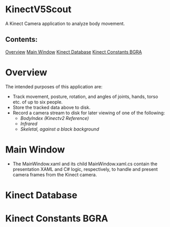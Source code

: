 # KinectV5Scout
A Kinect Camera application to analyze body movement.


## Contents:
[Overview](#overview)
[Main Window](#main-window)
[Kinect Database](#kinect-database)
[Kinect Constants BGRA](kinect-constants-bgra)

# Overview
The intended purposes of this application are:

- Track movement, posture, rotation, and angles of joints, hands, torso etc. of up to six people.
- Store the tracked data above to disk.
- Record a camera stream to disk for later viewing of one of the following:
  - _BodyIndex (Kinectv2 Reference)_
  - _Infrared_
  - _Skeletal, against a black background_

# Main Window
- The MainWindow.xaml and its child MainWindow.xaml.cs contain the presentation XAML and C# logic, respectively, to handle and present camera frames from the Kinect camera.

# Kinect Database

# Kinect Constants BGRA